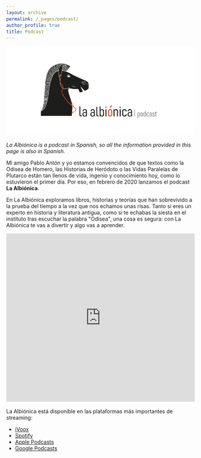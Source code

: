 ```yaml
---
layout: archive
permalink: /_pages/podcast/
author_profile: true
title: Podcast
---
```


![image](/assets/images/albionica_podcast_apaisado.png)

*La Albiónica is a podcast in Spanish, so all the information provided in this page is also in Spanish.*

Mi amigo Pablo Antón y yo estamos convencidos de que textos como la Odisea de Homero, las Historias de Heródoto o las Vidas Paralelas de Plutarco están tan llenos de vida, ingenio y conocimiento hoy, como lo estuvieron el primer día. Por eso, en febrero de 2020 lanzamos el podcast **La Albiónica**. 

En La Albiónica exploramos libros, historias y teorías que han sobrevivido a la prueba del tiempo a la vez que nos echamos unas risas. Tanto si eres un experto en historia y literatura antigua, como si te echabas la siesta en el instituto tras escuchar la palabra "Odisea", una cosa es segura: con La Albiónica te vas a divertir y algo vas a aprender. 

<!-- <iframe src="https://open.spotify.com/embed-podcast/show/0POawCJi9rttR0TZWv0SAf" width="100%" height="232" frameborder="0" allowtransparency="true" allow="encrypted-media"></iframe> -->

<iframe allow="autoplay *; encrypted-media *; fullscreen *" frameborder="0" height="450" style="width:100%;max-width:660px;overflow:hidden;background:transparent;" sandbox="allow-forms allow-popups allow-same-origin allow-scripts allow-storage-access-by-user-activation allow-top-navigation-by-user-activation" src="https://embed.podcasts.apple.com/gb/podcast/la-albi%C3%B3nica/id1503993534"></iframe>

La Albiónica está disponible en las plataformas más importantes de streaming:
- [iVoox](https://www.ivoox.com/podcast-albionica_sq_f1856458_1.html)
- [Spotify](https://open.spotify.com/show/0POawCJi9rttR0TZWv0SAf?si=OtKTMZGSSACRCHJaW5RsVQ)
- [Apple Podcasts](https://podcasts.apple.com/gb/podcast/la-albi%C3%B3nica/id1503993534?i=1000517125285)
- [Google Podcasts](https://podcasts.google.com/feed/aHR0cHM6Ly93d3cuaXZvb3guY29tL3BvZGNhc3QtYWxiaW9uaWNhX2ZnX2YxODU2NDU4X2ZpbHRyb18xLnhtbA)
